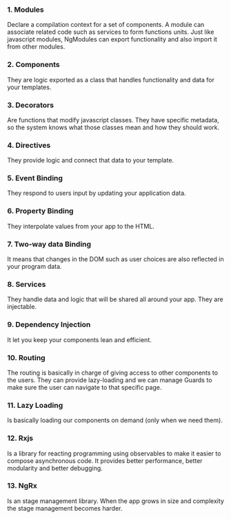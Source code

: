 
### 1. Modules

Declare a compilation context for a set of components. A module can associate related code such as services to form functions units. Just like javascript modules, NgModules can export functionality and also import it from other modules.

### 2. Components

They are logic exported as a class that handles functionality and data for your templates.

### 3. Decorators

Are functions that modify javascript classes. They have specific metadata, so the system knows what those classes mean and how they should work.

### 4. Directives

They provide logic and connect that data to your template.

### 5. Event Binding

They respond to users input by updating your application data.

### 6. Property Binding

They interpolate values from your app to the HTML.

### 7. Two-way data Binding

It means that changes in the DOM such as user choices are also reflected in your program data.

### 8. Services

They handle data and logic that will be shared all around your app. They are injectable.

### 9. Dependency Injection

It let you keep your components lean and efficient.

### 10. Routing

The routing is basically in charge of giving access to other components to the users. They can provide lazy-loading and we can manage Guards to make sure the user can navigate to that specific page.

### 11. Lazy Loading

Is basically loading our components on demand (only when we need them).

### 12. Rxjs

Is a library for reacting programming using observables to make it easier to compose asynchronous code. It provides better performance, better modularity and better debugging.

### 13. NgRx

Is an stage management library. When the app grows in size and complexity the stage management becomes harder.
